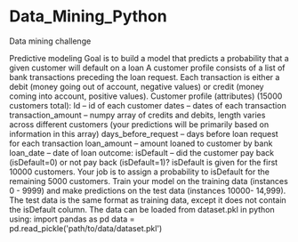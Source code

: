 # Data_Mining_Python
Data mining challenge

Predictive modeling
Goal is to build a model that predicts a probability that a given customer will default on a loan
A customer profile consists of a list of bank transactions preceding the loan request. Each transaction is either a debit
(money going out of account, negative values) or credit (money coming into account, positive values).
Customer profile (attributes) (15000 customers total):
Id – id of each customer
dates – dates of each transaction
transaction_amount – numpy array of credits and debits, length varies across different customers
(your predictions will be primarily based on information in this array)
days_before_request – days before loan request for each transaction
loan_amount – amount loaned to customer by bank
loan_date – date of loan
outcome:
isDefault – did the customer pay back (isDefault=0) or not pay back (isDefault=1)?
isDefault is given for the first 10000 customers. Your job is to assign a probability to isDefault for the remaining 5000
customers.
Train your model on the training data (instances 0 - 9999) and make predictions on the test data (instances 10000-
14,999). The test data is the same format as training data, except it does not contain the isDefault column.
The data can be loaded from dataset.pkl in python using:
import pandas as pd
data = pd.read_pickle('path/to/data/dataset.pkl')
